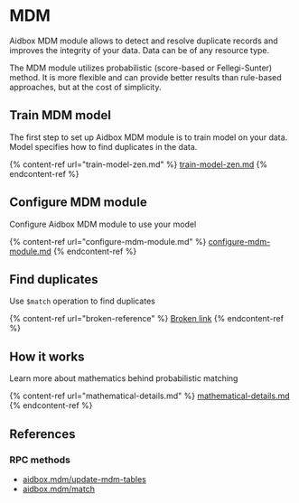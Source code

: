 # MDM

Aidbox MDM module allows to detect and resolve duplicate records and improves the integrity of your data. Data can be of any resource type.

The MDM module utilizes probabilistic (score-based or Fellegi-Sunter) method. It is more flexible and can provide better results than rule-based approaches, but at the cost of simplicity.

## Train MDM model

The first step to set up Aidbox MDM module is to train model on your data. Model specifies how to find duplicates in the data.

{% content-ref url="train-model-zen.md" %}
[train-model-zen.md](train-model-zen.md)
{% endcontent-ref %}

## Configure MDM module

Configure Aidbox MDM module to use your model

{% content-ref url="configure-mdm-module.md" %}
[configure-mdm-module.md](configure-mdm-module.md)
{% endcontent-ref %}

## Find duplicates

Use `$match` operation to find duplicates

{% content-ref url="broken-reference" %}
[Broken link](broken-reference)
{% endcontent-ref %}

## How it works

Learn more about mathematics behind probabilistic matching

{% content-ref url="mathematical-details.md" %}
[mathematical-details.md](mathematical-details.md)
{% endcontent-ref %}

## References

### RPC methods

* [aidbox.mdm/update-mdm-tables](../../../deprecated/deprecated/zen-related/rpc-reference/aidbox/mdm/aidbox.mdm-update-mdm-tables.md)
* [aidbox.mdm/match](../../../deprecated/deprecated/zen-related/rpc-reference/aidbox/mdm/aidbox.mdm-match.md)
